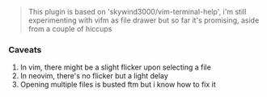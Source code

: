 > This plugin is based on 'skywind3000/vim-terminal-help', i'm still experimenting with vifm as file drawer but so far it's promising, aside from a couple of hiccups

### Caveats

1. In vim, there might be a slight flicker upon selecting a file
2. In neovim, there's no flicker but a light delay
3. Opening multiple files is busted ftm but i know how to fix it